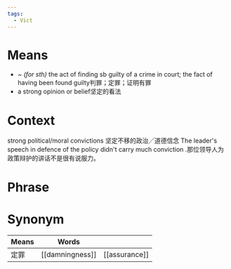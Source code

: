 ```yaml
---
tags:
  - Vict
---
```

# Means
- *~ (for sth)* the act of finding sb guilty of a crime in court; the fact of having been found guilty判罪；定罪；证明有罪
- a strong opinion or belief坚定的看法
# Context
strong political/moral convictions 坚定不移的政治╱道德信念
The leader's speech in defence of the policy didn't carry much conviction .那位领导人为政策辩护的讲话不是很有说服力。
# Phrase

# Synonym
| Means | Words           |               |
| ----- | --------------- | ------------- |
| 定罪    | [[damningness]] | [[assurance]] |
